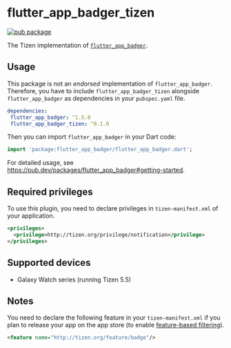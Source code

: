 # flutter_app_badger_tizen

[![pub package](https://img.shields.io/pub/v/flutter_app_badger_tizen.svg)](https://pub.dev/packages/flutter_app_badger_tizen)

The Tizen implementation of [`flutter_app_badger`](https://pub.dev/packages/flutter_app_badger).

## Usage

 This package is not an _endorsed_ implementation of `flutter_app_badger`. Therefore, you have to include `flutter_app_badger_tizen` alongside `flutter_app_badger` as dependencies in your `pubspec.yaml` file.

 ```yaml
dependencies:
  flutter_app_badger: ^1.5.0
  flutter_app_badger_tizen: ^0.1.0
```

Then you can import `flutter_app_badger` in your Dart code:

```dart
import 'package:flutter_app_badger/flutter_app_badger.dart';
```

For detailed usage, see https://pub.dev/packages/flutter_app_badger#getting-started.

## Required privileges

To use this plugin, you need to declare privileges in `tizen-manifest.xml` of your application.

``` xml
<privileges>
  <privilege>http://tizen.org/privilege/notification</privilege>
</privileges>
```

## Supported devices

- Galaxy Watch series (running Tizen 5.5)

## Notes

You need to declare the following feature in your `tizen-manifest.xml` if you plan to release your app on the app store (to enable [feature-based filtering](https://docs.tizen.org/application/native/tutorials/details/app-filtering)).

```xml
<feature name="http://tizen.org/feature/badge"/>
```
